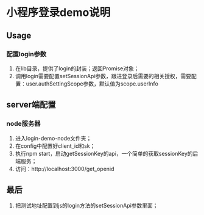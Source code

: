 # 小程序登录demo说明

## Usage

### 配置login参数

1. 在lib目录，提供了login的封装；返回Promise对象；
2. 调用login需要配置setSessionApi参数，跟进登录后需要的相关授权，需要配置：user.authSettingScope参数，默认值为scope.userInfo


## server端配置

### node服务器

1. 进入login-demo-node文件夹；
2. 在config中配置好client_id和sk；
3. 执行npm start，启动getSessionKey的api，一个简单的获取sessionKey的后端服务；
4. 访问：http://localhost:3000/get_openid

## 最后

1. 把测试地址配置到js的login方法的setSessionApi参数里面；